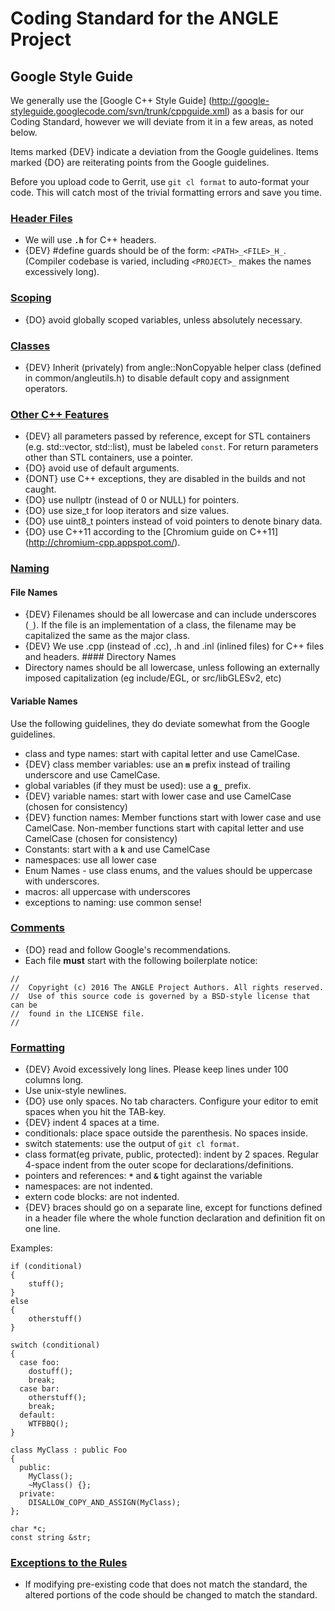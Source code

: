 # Coding Standard for the ANGLE Project

## Google Style Guide

We generally use the [Google C++ Style Guide]
(http://google-styleguide.googlecode.com/svn/trunk/cppguide.xml) as a basis for
our Coding Standard, however we will deviate from it in a few areas, as noted
below.

Items marked {DEV} indicate a deviation from the Google guidelines. Items marked
{DO} are reiterating points from the Google guidelines.

Before you upload code to Gerrit, use `git cl format` to auto-format your code.
This will catch most of the trivial formatting errors and save you time.

### [Header Files](http://google-styleguide.googlecode.com/svn/trunk/cppguide.xml#Header_Files)

*   We will use **`.h`** for C++ headers.
*   {DEV} #define guards should be of the form: `<PATH>_<FILE>_H_`. (Compiler
    codebase is varied, including `<PROJECT>_` makes the names excessively
    long).

### [Scoping](http://google-styleguide.googlecode.com/svn/trunk/cppguide.xml#Scoping)

*   {DO} avoid globally scoped variables, unless absolutely necessary.

### [Classes](http://google-styleguide.googlecode.com/svn/trunk/cppguide.xml#Classes)

*   {DEV} Inherit (privately) from angle::NonCopyable helper class (defined in
    common/angleutils.h) to disable default copy and assignment operators.

### [Other C++ Features](http://google-styleguide.googlecode.com/svn/trunk/cppguide.xml#Other_C++_Features)

*   {DEV} all parameters passed by reference, except for STL containers (e.g.
    std::vector, std::list), must be labeled `const`. For return parameters
    other than STL containers, use a pointer.
*   {DO} avoid use of default arguments.
*   {DONT} use C++ exceptions, they are disabled in the builds and not caught.
*   {DO} use nullptr (instead of 0 or NULL) for pointers.
*   {DO} use size\_t for loop iterators and size values.
*   {DO} use uint8\_t pointers instead of void pointers to denote binary data.
*   {DO} use C++11 according to the [Chromium guide on C++11]
    (http://chromium-cpp.appspot.com/).

### [Naming ](http://google-styleguide.googlecode.com/svn/trunk/cppguide.xml#Naming)

#### File Names

*   {DEV} Filenames should be all lowercase and can include underscores (`_`).
    If the file is an implementation of a class, the filename may be capitalized
    the same as the major class.
*   {DEV} We use .cpp (instead of .cc), .h and .inl (inlined files) for C++
    files and headers. #### Directory Names
*   Directory names should be all lowercase, unless following an externally
    imposed capitalization (eg include/EGL, or src/libGLESv2, etc)

#### Variable Names

Use the following guidelines, they do deviate somewhat from the Google
guidelines.

* class and type names: start with capital letter and use CamelCase.
* {DEV} class member variables: use an **`m`** prefix instead of trailing
underscore and use CamelCase.
* global variables (if they must be used): use a **`g_`** prefix.
* {DEV} variable names: start with lower case and use CamelCase (chosen for consistency)
* {DEV} function names: Member functions start with lower case and use CamelCase. Non-member functions start with capital letter and
use CamelCase (chosen for consistency)
* Constants: start with a **`k`** and use CamelCase
* namespaces: use all lower case
* Enum Names - use class enums, and the values should be uppercase with underscores.
* macros: all uppercase with underscores
* exceptions to naming: use common sense!

### [Comments](http://google-styleguide.googlecode.com/svn/trunk/cppguide.xml#Comments)

*   {DO} read and follow Google's recommendations.
*   Each file **must** start with the following boilerplate notice:

```
//
//  Copyright (c) 2016 The ANGLE Project Authors. All rights reserved.
//  Use of this source code is governed by a BSD-style license that can be
//  found in the LICENSE file.
//
```

### [Formatting](http://google-styleguide.googlecode.com/svn/trunk/cppguide.xml#Formatting)

*   {DEV} Avoid excessively long lines. Please keep lines under 100 columns
    long.
*   Use unix-style newlines.
*   {DO} use only spaces. No tab characters. Configure your editor to emit
    spaces when you hit the TAB-key.
*   {DEV} indent 4 spaces at a time.
*   conditionals: place space outside the parenthesis. No spaces inside.
*   switch statements: use the output of `git cl format`.
*   class format(eg private, public, protected): indent by 2 spaces. Regular
    4-space indent from the outer scope for declarations/definitions.
*   pointers and references: **`*`** and **`&`** tight against the variable
*   namespaces: are not indented.
*   extern code blocks: are not indented.
*   {DEV} braces should go on a separate line, except for functions defined in a
    header file where the whole function declaration and definition fit on one
    line.

Examples:

```
if (conditional)
{
    stuff();
}
else
{
    otherstuff()
}
```

```
switch (conditional)
{
  case foo:
    dostuff();
    break;
  case bar:
    otherstuff();
    break;
  default:
    WTFBBQ();
}
```

```
class MyClass : public Foo
{
  public:
    MyClass();
    ~MyClass() {};
  private:
    DISALLOW_COPY_AND_ASSIGN(MyClass);
};
```

```
char *c;
const string &str;
```

### [Exceptions to the Rules](http://google-styleguide.googlecode.com/svn/trunk/cppguide.xml#Exceptions_to_the_Rules)

*   If modifying pre-existing code that does not match the standard, the altered
    portions of the code should be changed to match the standard.
